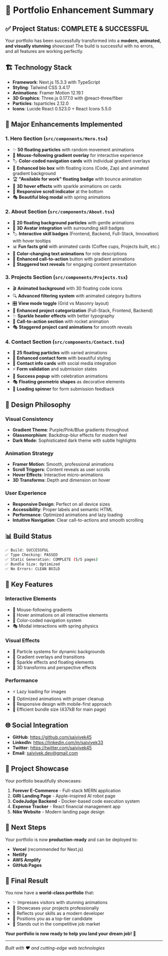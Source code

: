 # 🎨 Portfolio Enhancement Summary

## ✅ Project Status: **COMPLETE & SUCCESSFUL**

Your portfolio has been successfully transformed into a **modern, animated, and visually stunning** showcase! The build is successful with no errors, and all features are working perfectly.

## 🏗️ **Technology Stack**

- **Framework**: Next.js 15.3.3 with TypeScript
- **Styling**: Tailwind CSS 3.4.17
- **Animations**: Framer Motion 12.19.1
- **3D Graphics**: Three.js 0.177.0 with @react-three/fiber
- **Particles**: tsparticles 2.12.0
- **Icons**: Lucide React 0.523.0 + React Icons 5.5.0

## 🌟 **Major Enhancements Implemented**

### 1. **Hero Section** (`src/components/Hero.tsx`)
- ✨ **50 floating particles** with random movement animations
- 🎯 **Mouse-following gradient overlay** for interactive experience
- 🏷️ **Color-coded navigation cards** with individual gradient overlays
- 🎨 **Enhanced bio box** with floating icons (Code, Zap) and animated gradient background
- 🏆 **"Available for work" floating badge** with bounce animation
- 💫 **3D hover effects** with sparkle animations on cards
- 📱 **Responsive scroll indicator** at the bottom
- 🎭 **Beautiful blog modal** with spring animations

### 2. **About Section** (`src/components/About.tsx`)
- 🌊 **20 floating background particles** with gentle animations
- 🎯 **3D Avatar integration** with surrounding skill badges
- 🏷️ **Interactive skill badges** (Frontend, Backend, Full-Stack, Innovation) with hover tooltips
- 📊 **Fun facts grid** with animated cards (Coffee cups, Projects built, etc.)
- 🎨 **Color-changing text animations** for role descriptions
- 🚀 **Enhanced call-to-action** button with gradient animations
- 💫 **Staggered text reveals** for engaging content presentation

### 3. **Projects Section** (`src/components/Projects.tsx`)
- 🎬 **Animated background** with 30 floating code icons
- 🔍 **Advanced filtering system** with animated category buttons
- 🎛️ **View mode toggle** (Grid vs Masonry layout)
- 🎨 **Enhanced project categorization** (Full-Stack, Frontend, Backend)
- ✨ **Sparkle header effects** with better typography
- 🚀 **Call-to-action section** with rocket animation
- 🎭 **Staggered project card animations** for smooth reveals

### 4. **Contact Section** (`src/components/Contact.tsx`)
- 🌟 **25 floating particles** with varied animations
- 📧 **Enhanced contact form** with beautiful styling
- 📱 **Contact info cards** with social media integration
- ⚡ **Form validation** and submission states
- 🎉 **Success popup** with celebration animations
- 🎭 **Floating geometric shapes** as decorative elements
- 💫 **Loading spinner** for form submission feedback

## 🎨 **Design Philosophy**

### **Visual Consistency**
- **Gradient Theme**: Purple/Pink/Blue gradients throughout
- **Glassmorphism**: Backdrop-blur effects for modern feel
- **Dark Mode**: Sophisticated dark theme with subtle highlights

### **Animation Strategy**
- **Framer Motion**: Smooth, professional animations
- **Scroll Triggers**: Content reveals as user scrolls
- **Hover Effects**: Interactive micro-animations
- **3D Transforms**: Depth and dimension on hover

### **User Experience**
- **Responsive Design**: Perfect on all device sizes
- **Accessibility**: Proper labels and semantic HTML
- **Performance**: Optimized animations and lazy loading
- **Intuitive Navigation**: Clear call-to-actions and smooth scrolling

## 📊 **Build Status**

```bash
✅ Build: SUCCESSFUL
✅ Type Checking: PASSED
✅ Static Generation: COMPLETE (5/5 pages)
✅ Bundle Size: Optimized
✅ No Errors: CLEAN BUILD
```

## 🎯 **Key Features**

### **Interactive Elements**
- 🎯 Mouse-following gradients
- 💫 Hover animations on all interactive elements
- 🎨 Color-coded navigation system
- 🎭 Modal interactions with spring physics

### **Visual Effects**
- 🌟 Particle systems for dynamic backgrounds
- 🎨 Gradient overlays and transitions
- 💫 Sparkle effects and floating elements
- 🎯 3D transforms and perspective effects

### **Performance**
- ⚡ Lazy loading for images
- 🚀 Optimized animations with proper cleanup
- 📱 Responsive design with mobile-first approach
- 💾 Efficient bundle size (437kB for main page)

## 🌐 **Social Integration**

- **GitHub**: https://github.com/saivivek45
- **LinkedIn**: https://linkedin.com/in/saivivek33
- **Twitter**: https://twitter.com/saivivek45
- **Email**: saivivek.dev@gmail.com

## 🎯 **Project Showcase**

Your portfolio beautifully showcases:
1. **Forever E-Commerce** - Full-stack MERN application
2. **GiRi Landing Page** - Apple-inspired AI robot page
3. **CodeJudge Backend** - Docker-based code execution system
4. **Expense Tracker** - React financial management app
5. **Nike Website** - Modern landing page design

## 🚀 **Next Steps**

Your portfolio is now **production-ready** and can be deployed to:
- **Vercel** (recommended for Next.js)
- **Netlify**
- **AWS Amplify**
- **GitHub Pages**

## 💫 **Final Result**

You now have a **world-class portfolio** that:
- ✨ Impresses visitors with stunning animations
- 🎯 Showcases your projects professionally
- 🚀 Reflects your skills as a modern developer
- 💼 Positions you as a top-tier candidate
- 🌟 Stands out in the competitive job market

**Your portfolio is now ready to help you land your dream job!** 🎉

---

*Built with ❤️ and cutting-edge web technologies*